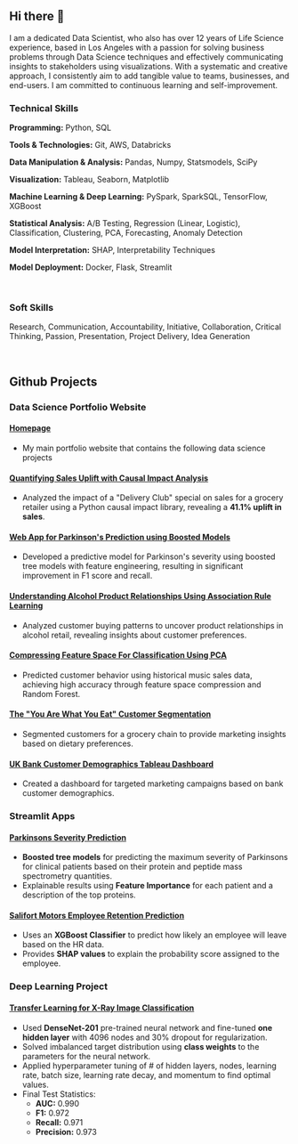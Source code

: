 ## Hi there 👋

I am a dedicated Data Scientist, who also has over 12 years of Life Science experience, based in Los Angeles with a passion for solving business problems through Data Science techniques and effectively communicating insights to stakeholders using visualizations. With a systematic and creative approach, I consistently aim to add tangible value to teams, businesses, and end-users. I am committed to continuous learning and self-improvement.

### Technical Skills

**Programming:** Python, SQL

**Tools & Technologies:** Git, AWS, Databricks

**Data Manipulation & Analysis:** Pandas, Numpy, Statsmodels, SciPy

**Visualization:** Tableau, Seaborn, Matplotlib

**Machine Learning & Deep Learning:** PySpark, SparkSQL, TensorFlow, XGBoost

**Statistical Analysis:** A/B Testing, Regression (Linear, Logistic), Classification, Clustering, PCA, Forecasting, Anomaly Detection

**Model Interpretation:** SHAP, Interpretability Techniques

**Model Deployment:** Docker, Flask, Streamlit

<br>

### Soft Skills
Research, Communication, Accountability, Initiative, Collaboration, Critical Thinking, Passion, Presentation, Project Delivery, Idea Generation

<br>

## Github Projects

### Data Science Portfolio Website

#### [Homepage](https://dagartga.github.io/)
- My main portfolio website that contains the following data science projects
#### [Quantifying Sales Uplift with Causal Impact Analysis](https://dagartga.github.io/2024/03/10/causal-impact.html)
- Analyzed the impact of a "Delivery Club" special on sales for a grocery retailer using a Python causal impact library, revealing a **41.1% uplift in sales**.
#### [Web App for Parkinson's Prediction using Boosted Models](https://dagartga.github.io/2024/04/09/parkinsons-classification.html)
- Developed a predictive model for Parkinson's severity using boosted tree models with feature engineering, resulting in significant improvement in F1 score and recall.
#### [Understanding Alcohol Product Relationships Using Association Rule Learning](https://dagartga.github.io/2024/03/08/association-rule-learning.html)
- Analyzed customer buying patterns to uncover product relationships in alcohol retail, revealing insights about customer preferences.
#### [Compressing Feature Space For Classification Using PCA](https://dagartga.github.io/2024/03/07/pca.html)
- Predicted customer behavior using historical music sales data, achieving high accuracy through feature space compression and Random Forest.
#### [The "You Are What You Eat" Customer Segmentation](https://dagartga.github.io/2024/03/05/customer-segmentation.html)
- Segmented customers for a grocery chain to provide marketing insights based on dietary preferences.
#### [UK Bank Customer Demographics Tableau Dashboard](https://dagartga.github.io/2024/04/07/uk-bank-customer-analysis-with-tableau.html)
- Created a dashboard for targeted marketing campaigns based on bank customer demographics.
 
### Streamlit Apps

#### [Parkinsons Severity Prediction](https://boosted-models-for-parkinsons-prediction.streamlit.app/)
- **Boosted tree models** for predicting the maximum severity of Parkinsons for clinical patients based on their protein and peptide mass spectrometry quantities.
- Explainable results using **Feature Importance** for each patient and a description of the top proteins.
  
#### [Salifort Motors Employee Retention Prediction](https://salifort-motors-employee-retention.streamlit.app/)
- Uses an **XGBoost Classifier** to predict how likely an employee will leave based on the HR data.
- Provides **SHAP values** to explain the probability score assigned to the employee.

### Deep Learning Project

#### [Transfer Learning for X-Ray Image Classification](https://github.com/dagartga/Transfer_Learning_X-Ray_Classification)
- Used **DenseNet-201** pre-trained neural network and fine-tuned **one hidden layer** with 4096 nodes and 30% dropout for regularization.
- Solved imbalanced target distribution using **class weights** to the parameters for the neural network.
- Applied hyperparameter tuning of # of hidden layers, nodes, learning rate, batch size, learning rate decay, and momentum to find optimal values.
- Final Test Statistics:
    - **AUC:** 0.990
    - **F1:** 0.972
    - **Recall:** 0.971
    - **Precision:** 0.973 



<!--
**dagartga/dagartga** is a ✨ _special_ ✨ repository because its `README.md` (this file) appears on your GitHub profile.

Here are some ideas to get you started:

- 🔭 I’m currently working on ...
- 🌱 I’m currently learning ...
- 👯 I’m looking to collaborate on ...
- 🤔 I’m looking for help with ...
- 💬 Ask me about ...
- 📫 How to reach me: ...
- 😄 Pronouns: ...
- ⚡ Fun fact: ...
-->
